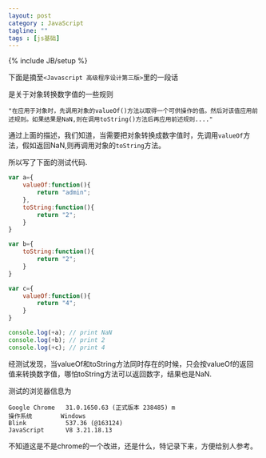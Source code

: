 ```yaml
---
layout: post
category : JavaScript
tagline: ""
tags : [js基础]
---
```

{% include JB/setup %}


下面是摘至`<Javascript 高级程序设计第三版>`里的一段话

是关于对象转换数字值的一些规则

`"在应用于对象时，先调用对象的valueOf()方法以取得一个可供操作的值。然后对该值应用前述规则。如果结果是NaN,则在调用toString()方法后再应用前述规则...."`

通过上面的描述，我们知道，当需要把对象转换成数字值时，先调用`valueOf`方法，假如返回NaN,则再调用对象的`toString`方法。

所以写了下面的测试代码.

```js
var a={
    valueOf:function(){
        return "admin";
    },
    toString:function(){
        return "2";
    }
}

var b={
    toString:function(){
        return "2";
    }
}

var c={
    valueOf:function(){
        return "4";
    }
}

console.log(+a); // print NaN
console.log(+b); // print 2
console.log(+c); // print 4
```

经测试发现，当valueOf和toString方法同时存在的时候，只会按valueOf的返回值来转换数字值，哪怕toString方法可以返回数字，结果也是NaN.

测试的浏览器信息为

    Google Chrome   31.0.1650.63 (正式版本 238485) m
    操作系统        Windows 
    Blink           537.36 (@163124)
    JavaScript      V8 3.21.18.13

 
不知道这是不是chrome的一个改进，还是什么，特记录下来，方便给别人参考。

 

